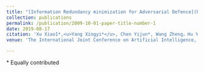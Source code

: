 ```yaml
---
title: "[Information Redundancy minimization for Adversarial Defence](http://adamdad.github.io/files/information redundancy minimization.pdf)"
collection: publications
permalink: /publication/2009-10-01-paper-title-number-1
date: 2019-08-17
citation: 'Xu Xiao1*,<u>Yang Xingyi*</u>, Chen Yijun*, Wang Zheng，Hu Yining and Xie Lizhe'
venue: 'The International Joint Conference on Artificial Intelligence, Artificial Intelligence & Business Security (IJCAIW)'

---
```

\* Equally contributed
